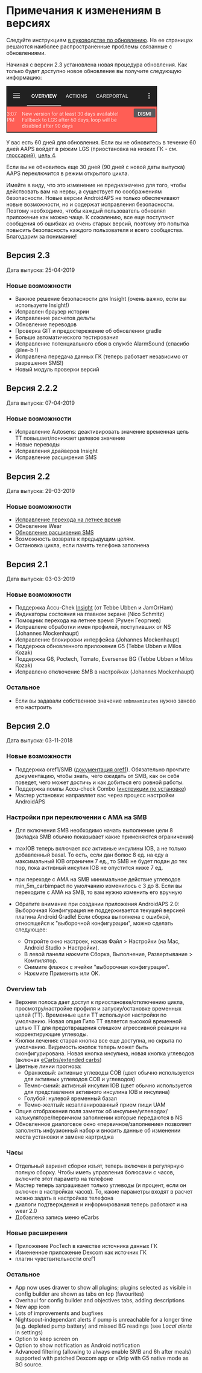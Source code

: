 # Примечания к изменениям в версиях

Следуйте инструкциям [ в руководстве по обновлению](../Installing-AndroidAPS/Update-to-new-version.md). На ее страницах решаются наиболее распространенные проблемы связанные с обновлениями.

Начиная с версии 2.3 установлена новая процедура обновления. Как только будет доступно новое обновление вы получите следующую информацию:

![Update info](../images/AAPS_LoopDisable90days.png)

У вас есть 60 дней для обновления. Если вы не обновитесь в течение 60 дней AAPS войдет в режим LGS (приостановка на низких ГК - см. [глоссарий](../Getting-Started/Glossary.md)), [цель 4](../Usage/Objectives.md).

Если вы не обновитесь еще 30 дней (90 дней с новой даты выпуска) AAPS переключится в режим открытого цикла.

Имейте в виду, что это изменение не предназначено для того, чтобы действовать вам на нервы, а существует по соображениям безопасности. Новые версии AndroidAPS не только обеспечивают новые возможности, но и содержат исправления безопасности. Поэтому необходимо, чтобы каждый пользователь обновлял приложение как можно чаще. К сожалению, все еще поступают сообщения об ошибках из очень старых версий, поэтому это попытка повысить безопасность каждого пользователя и всего сообщества. Благодарим за понимание!

## Версия 2.3

Дата выпуска: 25-04-2019

### Новые возможности

* Важное решение безопасности для Insight (очень важно, если вы используете Insight!)
* Исправлен браузер истории
* Исправление расчетов дельты
* Обновление переводов
* Проверка GIT и предостережение об обновлении gradle
* Больше автоматического тестирования
* Исправление потенциального сбоя в службе AlarmSound (спасибо @lee-b !)
* Исправлена передача данных ГК (теперь работает независимо от разрешения SMS!)
* Новый модуль проверки версий

## Версия 2.2.2

Дата выпуска: 07-04-2019

### Новые возможности

* Исправление Autosens: деактивировать значение временная цель ТТ повышает/понижает целевое значение
* Новые переводы
* Исправления драйверов Insight
* Исправление расширения SMS

## Версия 2.2

Дата выпуска: 29-03-2019

### Новые возможности

* [Исправление перехода на летнее время](../Usage/Timezone-traveling#time-adjustment-daylight-savings-time-dst)
* Обновление Wear
* [Обновление расширения SMS](../Usage/SMS-Commands.md)
* Возможность возврата к предыдущим целям.
* Остановка цикла, если память телефона заполнена

## Версия 2.1

Дата выпуска: 03-03-2019

### Новые возможности

* Поддержка Аccu-Chek [Insight](../Configuration/Accu-Chek-Insight-Pump.md) (от Tebbe Ubben и JamOrHam)
* Индикаторы состояния на главном экране (Nico Schmitz)
* Помощник перехода на летнее время (Румен Георгиев)
* Исправлеие обработки имен профилей, поступивших от NS (Johannes Mockenhaupt)
* Исправление блокировки интерфейса (Johannes Mockenhaupt)
* Поддержка обновленного приложения G5 (Tebbe Ubben и Milos Kozak)
* Поддержка G6, Poctech, Tomato, Eversense BG (Tebbe Ubben и Milos Kozak)
* Исправлено отключение SMB в настройках (Johannes Mockenhaupt)

### Остальное

* Если вы задавали собственное значение `smbmaxminutes` нужно заново его настроить

## Версия 2.0

Дата выпуска: 03-11-2018

### Новые возможности

* Поддержка oref1/SMB ([документация oref1](https://openaps.readthedocs.io/en/latest/docs/Customize-Iterate/oref1.html)). Обязательно прочтите документацию, чтобы знать, чего ожидать от SMB, как он себя поведет, чего может достичь и как добиться его ровной работы.
* Поддержка помпы Accu-check Combo ([инструкции по установке](../Configuration/Accu-Chek-Combo-Pump.md))
* Мастер установки: направляет вас через процесс настройки AndroidAPS

### Настройки при переключении с AMA на SMB

* Для включения SMB необходимо начать выполнение цели 8 (вкладка SMB обычно показывает какие применяются ограничения)
* maxIOB теперь включает *все* активные инсулины IOB, а не только добавленный basal. То есть, если дан болюс 8 ед. на еду a максимальный IOB ограничен 7 ед., то SMB не будет подан до тех пор, пока активный инсулин IOB не опустится ниже 7 ед.
* при переходе с AMA на SMB минимальное действие углеводов min_5m_carbimpact по умолчанию изменилось с 3 до 8. Если вы переходите с AMA на SMB, то вам нужно изменить его вручную
* Обратите внимание при создании приложения AndroidAPS 2.0: Выборочная Конфигурация не поддерживается текущей версией плагина Android Gradle! Если сборка выполнена с ошибкой, относящейся к "выборочной конфигурации", можно сделать следующее:
  
  * Откройте окно настроек, нажав Файл > Настройки (на Mac, Android Studio > Настройки).
  * В левой панели нажмите Сборка, Выполнение, Развертывание > Компилятор.
  * Снимите флажок с ячейки "выборочная конфигурация".
  * Нажмите Применить или OK.

### Overview tab

* Верхняя полоса дает доступ к приостановке/отключению цикла, просмотру/настройке профиля и запуску/остановке временных целей (TT). Временные цели TT используют настройки по умолчанию. Новая опция Гипо TT является высокой временной целью TT для предотвращения слишком агрессивной реакции на корректирующие углеводы.
* Кнопки лечения: старая кнопка все еще доступна, но скрыта по умолчанию. Видимость кнопок теперь может быть сконфигурирована. Новая кнопка инсулина, новая кнопка углеводов (включая [eCarbs/extended carbs](../Usage/Extended-Carbs.md))
* Цветные линии прогноза: 
  * Оранжевый: активные углеводы COB (цвет обычно используется для активных углеводов COB и углеводов)
  * Темно-синий: активный инсулин IOB (цвет обычно используется для представления активного инсулина IOB и инсулина)
  * Голубой: нулевой временный базал
  * Темно-желтый: незапланированный прием пищи UAM
* Опция отображения поля заметок об инсулине/углеводах/калькуляторе/первичном заполнении которые передаются в NS
* Обновленное диалоговое окно «первичное/заполнение» позволяет заполнять инфузионный набор и вносить данные об изменении места установки и замене картриджа

### Часы

* Отдельный вариант сборки изъят, теперь включен в регулярную полную сборку. Чтобы иметь управления болюсами с часов, включите этот параметр на телефоне
* Мастер теперь запрашивает только углеводы (и процент, если он включен в настройках часов). То, какие параметры входят в расчет можно задать в настройках телефона
* диалоги подтверждения и информирования теперь работают и на wear 2.0
* Добавлена запись меню eCarbs

### Новые расширения

* Приложение PocTech в качестве источника данных ГК
* Измененное приложение Dexcom как источник ГК
* плагин чувствительности oref1

### Остальное

* App now uses drawer to show all plugins; plugins selected as visible in config builder are shown as tabs on top (favourites)
* Overhaul for config builder and objectives tabs, adding descriptions
* New app icon
* Lots of improvements and bugfixes
* Nightscout-independant alerts if pump is unreachable for a longer time (e.g. depleted pump battery) and missed BG readings (see *Local alerts* in settings)
* Option to keep screen on
* Option to show notification as Android notification
* Advanced filtering (allowing to always enable SMB and 6h after meals) supported with patched Dexcom app or xDrip with G5 native mode as BG source.